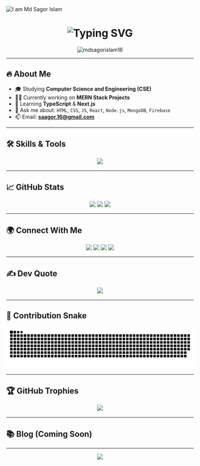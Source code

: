 <!-- Banner -->
![I am Md Sagor Islam](https://media.licdn.com/dms/image/v2/D5616AQFFxLfHRJgBlA/profile-displaybackgroundimage-shrink_350_1400/B56ZeXBPcuHQAY-/0/1750585375994?e=1756339200&v=beta&t=yu3sMVo0KkReY9A0L3b3r8Hwo5yioZ1oW5Wsmd0UFys)

<!-- Typing Animation -->
<h1 align="center">
  <img src="https://readme-typing-svg.herokuapp.com?font=Righteous&size=35&center=true&vCenter=true&width=500&height=70&duration=4000&lines=Hi+There!+👋;+I'm+Md+Sagor+Islam!;Full+Stack+Web+Developer+(MERN);Learning+TypeScript+🚀" alt="Typing SVG" />
</h1>

<p align="center">
  <img src="https://komarev.com/ghpvc/?username=mdsagorislam16&label=Profile%20views&color=brightgreen&style=flat-square" alt="mdsagorislam16" />
</p>

---

## 🔥 About Me

- 🎓 Studying **Computer Science and Engineering (CSE)**
- 🧑‍💻 Currently working on **MERN Stack Projects**
- 🌱 Learning **TypeScript** & **Next.js**
- 💬 Ask me about: `HTML`, `CSS`, `JS`, `React`, `Node.js`, `MongoDB`, `Firebase`
- 📫 Email: **saagor.16@gmail.com**

---

## 🛠️ Skills & Tools

<p align="center">
  <img src="https://skillicons.dev/icons?i=html,css,tailwind,bootstrap,js,ts,react,nextjs,nodejs,express,mongodb,firebase,vercel,git,github,vscode" />
</p>

---

## 📈 GitHub Stats

<div align="center">
  <img width="50%" src="https://github-readme-streak-stats.herokuapp.com?user=mdsagorislam16&theme=react&hide_border=true&date_format=M%20j%5B%2C%20Y%5D"/>
  <img width="50%" src="https://denvercoder1-github-readme-stats.vercel.app/api?username=mdsagorislam16&show_icons=true&count_private=true&theme=react&hide_border=true"/>
  <img width="45%" src="https://denvercoder1-github-readme-stats.vercel.app/api/top-langs/?username=mdsagorislam16&layout=compact&theme=react&hide_border=true"/>
</div>

---

## 🌍 Connect With Me

<p align="center">
  <a href="https://x.com/16Saagor"><img src="https://img.shields.io/badge/X-000000?style=for-the-badge&logo=twitter&logoColor=white"/></a>
  <a href="https://linkedin.com/in/mdsagorislam16"><img src="https://img.shields.io/badge/LinkedIn-0077B5?style=for-the-badge&logo=linkedin&logoColor=white"/></a>
  <a href="https://facebook.com/profile.php?id=61551216816741"><img src="https://img.shields.io/badge/Facebook-1877F2?style=for-the-badge&logo=facebook&logoColor=white"/></a>
  <a href="mailto:saagor.16@gmail.com"><img src="https://img.shields.io/badge/Gmail-EA4335?style=for-the-badge&logo=gmail&logoColor=white"/></a>
</p>

---

## ✍️ Dev Quote

<p align="center">
  <img src="https://quotes-github-readme.vercel.app/api?type=horizontal&theme=radical"/>
</p>

---

## 🐍 Contribution Snake

<picture>
  <source media="(prefers-color-scheme: dark)" srcset="https://raw.githubusercontent.com/platane/platane/output/github-contribution-grid-snake-dark.svg" />
  <source media="(prefers-color-scheme: light)" srcset="https://raw.githubusercontent.com/platane/platane/output/github-contribution-grid-snake.svg" />
  <img alt="github contribution grid snake animation" src="https://raw.githubusercontent.com/platane/platane/output/github-contribution-grid-snake.svg" />
</picture>

---

## 🏆 GitHub Trophies

<p align="center">
  <img src="https://github-profile-trophy.vercel.app/?username=mdsagorislam16&theme=algolia&no-frame=true&no-bg=false&margin-w=4" />
</p>

---

## 📚 Blog (Coming Soon)

<!-- Future blog links can go here -->

---

<p align="center">
  <img src="https://media.tenor.com/ivIQbWI5qe8AAAAi/spider-man-no-way-home-marvel-studios.gif" width="250px" />
</p>
